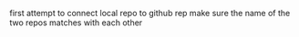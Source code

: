 first attempt to connect local repo to github rep
make sure the name of the two repos matches with each other
